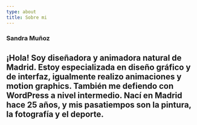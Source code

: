 ```yaml
---
type: about
title: Sobre mi
---
```


### Sandra Muñoz

## ¡Hola! Soy diseñadora y animadora natural de Madrid. Estoy especializada en diseño gráfico y de interfaz, igualmente realizo animaciones y motion graphics. También me defiendo con WordPress a nivel intermedio. Nací en Madrid hace 25 años, y mis pasatiempos son la pintura, la fotografía y el deporte.
